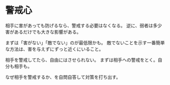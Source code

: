 # 警戒心

相手に害があっても防げるなら、警戒する必要はなくなる。
逆に、弱者は多少害があるだけでも大きな影響がある。

まずは「害がない」「敵でない」のが最低限かも。
敵でないことを示す一番簡単な方法は、害を与えずにずっと近くにいること。

相手を警戒してたら、自由にはさせられない。
まずは相手への警戒をとく。自分も相手も。

なぜ相手を警戒するか、を自問自答して対策を打ち出す。

